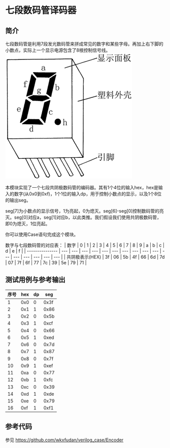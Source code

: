 七段数码管译码器
===

简介
---
七段数码管是利用7段发光数码管来拼成常见的数字和某些字母。再加上右下脚的小数点，实际上一个显示电源包含了8根控制信号线。
![](seg.jpg)

本模块实现了一个七段共阴极数码管的编码器。其有1个4位的输入hex，hex是输入的数字(从0x0到0xf)，1个1位的输入dp，用于控制小数点的显示，以及1个8位的输出seg。

seg[7]为小数点的显示信号，1为亮起，0为熄灭。seg[6]-seg[0]控制数码管的亮灭。seg[0]对应a，seg[1]对应b，以此类推。我们假设我们使用共阴极数码管，即0为熄灭，1位亮起。

你可以使用Case语句完成这个模块。

数字与七段数码管的对应表：
| 数字            | 0   | 1   | 2   | 3   | 4   | 5   | 6   | 7   | 8   | 9   | a   | b   | c   | d   | e   | f   |
| --------------- | --- | --- | --- | --- | --- | --- | --- | --- | --- | --- | --- | --- | --- | --- | --- | --- |
| 共阴极表示(HEX) | 3f  | 06  | 5b  | 4f  | 66  | 6d  | 7d  | 07  | 7f  | 6f  | 77  | 7c  | 39  | 5e  | 79  | 71  |


测试用例与参考输出
---
| 序号 | hex | dp  | seg  |
| ---- | --- | --- | ---- |
| 1    | 0x0 | 0   | 0x3f |
| 2    | 0x1 | 1   | 0x86 |
| 3    | 0x2 | 0   | 0x5b |
| 4    | 0x3 | 1   | 0xcf |
| 5    | 0x4 | 0   | 0x66 |
| 6    | 0x5 | 1   | 0xed |
| 7    | 0x6 | 0   | 0x7d |
| 8    | 0x7 | 1   | 0x87 |
| 9    | 0x8 | 0   | 0x7f |
| 10   | 0x9 | 1   | 0xef |
| 11   | 0xa | 0   | 0x77 |
| 12   | 0xb | 1   | 0xfc |
| 13   | 0xc | 0   | 0x39 |
| 14   | 0xd | 1   | 0xde |
| 15   | 0xe | 0   | 0x79 |
| 16   | 0xf | 1   | 0xf1 |

参考代码
---
参见 https://github.com/wkxfudan/verilog_case/Encoder